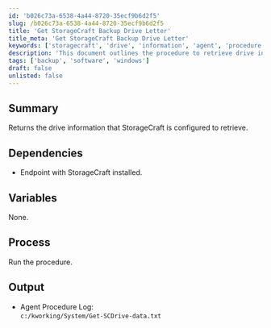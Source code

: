 ```yaml
---
id: 'b026c73a-6538-4a44-8720-35ecf9b6d2f5'
slug: /b026c73a-6538-4a44-8720-35ecf9b6d2f5
title: 'Get StorageCraft Backup Drive Letter'
title_meta: 'Get StorageCraft Backup Drive Letter'
keywords: ['storagecraft', 'drive', 'information', 'agent', 'procedure']
description: 'This document outlines the procedure to retrieve drive information configured by StorageCraft on an endpoint. It includes details on dependencies, process execution, and output logging.'
tags: ['backup', 'software', 'windows']
draft: false
unlisted: false
---
```


## Summary

Returns the drive information that StorageCraft is configured to retrieve.

## Dependencies

- Endpoint with StorageCraft installed.

## Variables

None.

## Process

Run the procedure.

## Output

- Agent Procedure Log:  
  `c:/kworking/System/Get-SCDrive-data.txt`


